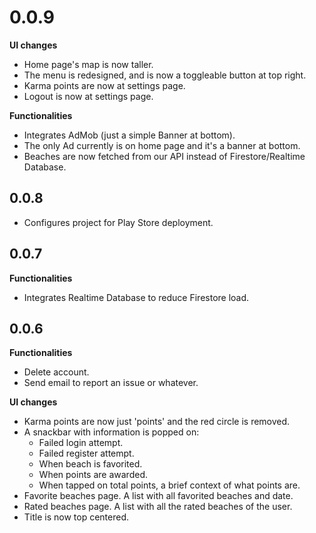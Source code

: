 # 0.0.9

**UI changes**

* Home page's map is now taller.
* The menu is redesigned, and is now a toggleable button at top right.
* Karma points are now at settings page.
* Logout is now at settings page.

**Functionalities**

* Integrates AdMob (just a simple Banner at bottom).
* The only Ad currently is on home page and it's a banner at bottom.
* Beaches are now fetched from our API instead of Firestore/Realtime Database.

## 0.0.8

* Configures project for Play Store deployment.

## 0.0.7

**Functionalities**

* Integrates Realtime Database to reduce Firestore load.

## 0.0.6

**Functionalities**

* Delete account.
* Send email to report an issue or whatever.

**UI changes**

* Karma points are now just 'points' and the red circle is removed.
* A snackbar with information is popped on:
  * Failed login attempt.
  * Failed register attempt.
  * When beach is favorited.
  * When points are awarded.
  * When tapped on total points, a brief context of what points are.
* Favorite beaches page. A list with all favorited beaches and date.
* Rated beaches page. A list with all the rated beaches of the user.
* Title is now top centered.
